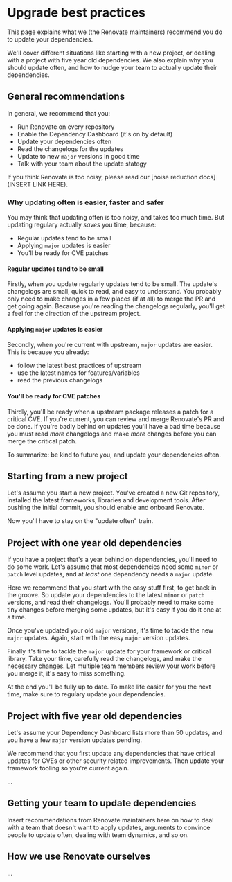 # Upgrade best practices

This page explains what we (the Renovate maintainers) recommend you do to update your dependencies.

We'll cover different situations like starting with a new project, or dealing with a project with five year old dependencies.
We also explain why you should update often, and how to nudge your team to actually update their dependencies.

## General recommendations

In general, we recommend that you:

- Run Renovate on every repository
- Enable the Dependency Dashboard (it's on by default)
- Update your dependencies often
- Read the changelogs for the updates
- Update to new `major` versions in good time
- Talk with your team about the update stategy

If you think Renovate is too noisy, please read our [noise reduction docs](INSERT LINK HERE).

### Why updating often is easier, faster and safer

You may think that updating often is too noisy, and takes too much time.
But updating regulary actually _saves_ you time, because:

- Regular updates tend to be small
- Applying `major` updates is easier
- You'll be ready for CVE patches

#### Regular updates tend to be small

Firstly, when you update regularly updates tend to be small.
The update's changelogs are small, quick to read, and easy to understand.
You probably only need to make changes in a few places (if at all) to merge the PR and get going again.
Because you're reading the changelogs regularly, you'll get a feel for the direction of the upstream project.

#### Applying `major` updates is easier

Secondly, when you're current with upstream, `major` updates are easier.
This is because you already:

- follow the latest best practices of upstream
- use the latest names for features/variables
- read the previous changelogs

#### You'll be ready for CVE patches

Thirdly, you'll be ready when a upstream package releases a patch for a critical CVE.
If you're current, you can review and merge Renovate's PR and be done.
If you're badly behind on updates you'll have a bad time because you must read _more_ changelogs and make _more_ changes before you can merge the critical patch.

To summarize: be kind to future you, and update your dependencies often.

## Starting from a new project

Let's assume you start a new project.
You've created a new Git repository, installed the latest frameworks, libraries and development tools.
After pushing the initial commit, you should enable and onboard Renovate.

Now you'll have to stay on the "update often" train.

## Project with one year old dependencies

If you have a project that's a year behind on dependencies, you'll need to do some work.
Let's assume that most dependencies need some `minor` or `patch` level updates, and at _least_ one dependency needs a `major` update.

Here we recommend that you start with the easy stuff first, to get back in the groove.
So update your dependencies to the latest `minor` or `patch` versions, and read their changelogs.
You'll probably need to make some tiny changes before merging some updates, but it's easy if you do it one at a time.

Once you've updated your old `major` versions, it's time to tackle the new `major` updates.
Again, start with the easy `major` version updates.

Finally it's time to tackle the `major` update for your framework or critical library.
Take your time, carefully read the changelogs, and make the necessary changes.
Let multiple team members review your work before you merge it, it's easy to miss something.

At the end you'll be fully up to date.
To make life easier for you the next time, make sure to regulary update your dependencies.

## Project with five year old dependencies

Let's assume your Dependency Dashboard lists more than 50 updates, and you have a few `major` version updates pending.

We recommend that you first update any dependencies that have critical updates for CVEs or other security related improvements.
Then update your framework tooling so you're current again.

...

## Getting your team to update dependencies

Insert recommendations from Renovate maintainers here on how to deal with a team that doesn't want to apply updates, arguments to convince people to update often, dealing with team dynamics, and so on.

## How we use Renovate ourselves

...
